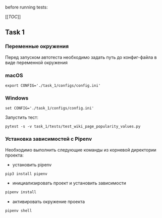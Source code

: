 before running tests:


[[_TOC_]]

## Task 1
### Переменные окружения
Перед запуском автотеста необходимо задать путь до конфиг-файла в виде переменной окружения
### macOS
```
export CONFIG='./task_1/configs/config.ini'
```
### Windows
```
set CONFIG='./task_1/configs/config.ini'
```
Запустить тест:
```
pytest -s -v task_1/tests/test_wiki_page_popularity_values.py
```

### Установка зависимостей с Pipenv
Необходимо выполнить следующие команды из корневой директории проекта:

* установить pipenv
```bash
pip3 install pipenv
```
* инициализировать проект и установить зависимости
```bash
pipenv install
```
* активировать окружение проекта
```
pipenv shell
```